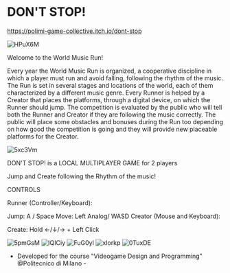 # DON'T STOP!

https://polimi-game-collective.itch.io/dont-stop

![HPuX6M](https://user-images.githubusercontent.com/33726212/163722144-7d75f3f2-05bc-4c34-9606-71754d75f1ef.png)


Welcome to the World Music Run!

Every year the World Music Run is organized, a cooperative discipline in which a player must run and avoid falling, following the rhythm of the music. The Run is set in several stages and locations of the world, each of them characterized by a different music genre. Every Runner is helped by a Creator that places the platforms, through a digital device, on which the Runner should jump. The competition is evaluated by the public who will tell both the Runner and Creator if they are following the music correctly. The public will place some obstacles and bonuses during the Run too depending on how good the competition is going and they will provide new placeable platforms for the Creator.

![5xc3Vm](https://user-images.githubusercontent.com/33726212/163722091-76aae61c-eeb5-4162-8ca0-24b452da7186.png)


DON'T STOP! is a LOCAL MULTIPLAYER GAME for 2 players

Jump and Create following the Rhythm of the music!

CONTROLS

Runner (Controller/Keyboard):

Jump: A / Space
Move: Left Analog/ WASD
Creator (Mouse and Keyboard):

Create: Hold ←/↓/→ + Left Click

![5pmGsM](https://user-images.githubusercontent.com/33726212/163722203-e5fc4084-be92-4c38-949f-4a0e3503beb7.jpg)
![IQICiy](https://user-images.githubusercontent.com/33726212/163722224-e6ec9ba2-19e0-4970-930b-ffb4bc262733.jpg)
![FuG0yI](https://user-images.githubusercontent.com/33726212/163722213-0d3ca204-9633-4b97-bd7e-fee97c41585a.jpg)
![xIorkp](https://user-images.githubusercontent.com/33726212/163722314-6ccf7ae4-e2da-4b67-a0ca-4b9c0d836dc3.jpg)
![0TuxDE](https://user-images.githubusercontent.com/33726212/163722342-38d79c28-6be6-41a2-95fd-7731940c46d9.jpg)


- Developed for the course "Videogame Design and Programming" @Politecnico di Milano -
